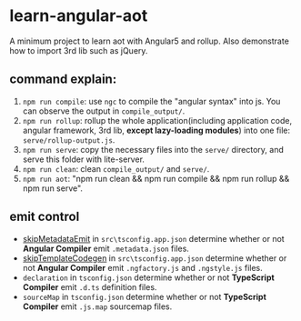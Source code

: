 # learn-angular-aot
A minimum project to learn aot with Angular5 and rollup. Also demonstrate how to import 3rd lib such as jQuery.

## command explain:
1. `npm run compile`: use `ngc` to compile the "angular syntax" into js. You can observe the output in `compile_output/`.
2. `npm run rollup`: rollup the whole application(including application code, angular framework, 3rd lib, **except lazy-loading modules**) into one file: `serve/rollup-output.js`.
3. `npm run serve`: copy the necessary files into the `serve/` directory, and serve this folder with lite-server.
4. `npm run clean`: clean `compile_output/` and `serve/`.
5. `npm run aot`: "npm run clean && npm run compile && npm run rollup && npm run serve".

## emit control
* [skipMetadataEmit](https://angular.io/guide/aot-compiler#skipmetadataemit) in `src\tsconfig.app.json` determine whether or not **Angular Compiler** emit `.metadata.json` files.
* [skipTemplateCodegen](https://angular.io/guide/aot-compiler#skiptemplatecodegen) in `src\tsconfig.app.json` determine whether or not **Angular Compiler** emit `.ngfactory.js` and `.ngstyle.js` files.
* `declaration` in `tsconfig.json` determine whether or not **TypeScript Compiler** emit `.d.ts` definition files.
* `sourceMap` in `tsconfig.json` determine whether or not **TypeScript Compiler** emit `.js.map` sourcemap files.
